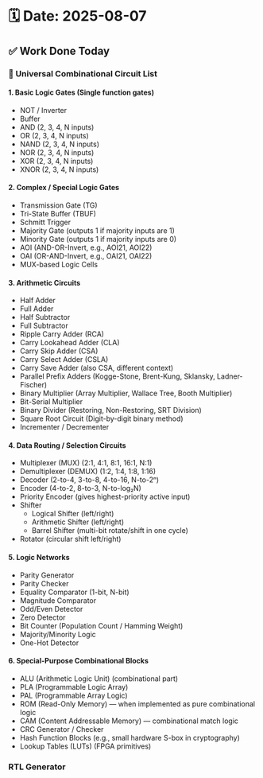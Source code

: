 # 🗓️ Date: 2025-08-07

## ✅ Work Done Today

### 🔹 Universal Combinational Circuit List

#### 1. Basic Logic Gates (Single function gates)
-  NOT / Inverter
-  Buffer
-  AND (2, 3, 4, N inputs)
-  OR (2, 3, 4, N inputs)
-  NAND (2, 3, 4, N inputs)
-  NOR (2, 3, 4, N inputs)
-  XOR (2, 3, 4, N inputs)
-  XNOR (2, 3, 4, N inputs)
#### 2. Complex / Special Logic Gates
-  Transmission Gate (TG)
-  Tri-State Buffer (TBUF)
-  Schmitt Trigger
-  Majority Gate (outputs 1 if majority inputs are 1)
-  Minority Gate (outputs 1 if majority inputs are 0)
-  AOI (AND-OR-Invert, e.g., AOI21, AOI22)
-  OAI (OR-AND-Invert, e.g., OAI21, OAI22)
-  MUX-based Logic Cells
#### 3. Arithmetic Circuits
- Half Adder
- Full Adder
- Half Subtractor
- Full Subtractor
- Ripple Carry Adder (RCA)
- Carry Lookahead Adder (CLA)
- Carry Skip Adder (CSA)
- Carry Select Adder (CSLA)
- Carry Save Adder (also CSA, different context)
- Parallel Prefix Adders (Kogge-Stone, Brent-Kung, Sklansky, Ladner-Fischer)
- Binary Multiplier (Array Multiplier, Wallace Tree, Booth Multiplier)
- Bit-Serial Multiplier
- Binary Divider (Restoring, Non-Restoring, SRT Division)
- Square Root Circuit (Digit-by-digit binary method)
- Incrementer / Decrementer
#### 4. Data Routing / Selection Circuits
- Multiplexer (MUX) (2:1, 4:1, 8:1, 16:1, N:1)
- Demultiplexer (DEMUX) (1:2, 1:4, 1:8, 1:16)
- Decoder (2-to-4, 3-to-8, 4-to-16, N-to-2ⁿ)
- Encoder (4-to-2, 8-to-3, N-to-log₂N)
- Priority Encoder (gives highest-priority active input)
- Shifter
    - Logical Shifter (left/right)
    - Arithmetic Shifter (left/right)
    - Barrel Shifter (multi-bit rotate/shift in one cycle)
- Rotator (circular shift left/right)
#### 5. Logic Networks
- Parity Generator
- Parity Checker
- Equality Comparator (1-bit, N-bit)
- Magnitude Comparator
- Odd/Even Detector
- Zero Detector
- Bit Counter (Population Count / Hamming Weight)
- Majority/Minority Logic
- One-Hot Detector
#### 6. Special-Purpose Combinational Blocks
- ALU (Arithmetic Logic Unit) (combinational part)
- PLA (Programmable Logic Array)
- PAL (Programmable Array Logic)
- ROM (Read-Only Memory) — when implemented as pure combinational logic
- CAM (Content Addressable Memory) — combinational match logic
- CRC Generator / Checker
- Hash Function Blocks (e.g., small hardware S-box in cryptography)
- Lookup Tables (LUTs) (FPGA primitives)
  
###    RTL Generator 
